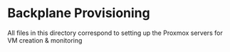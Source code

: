 # Backplane Provisioning

All files in this directory correspond to setting up the Proxmox servers for VM creation & monitoring